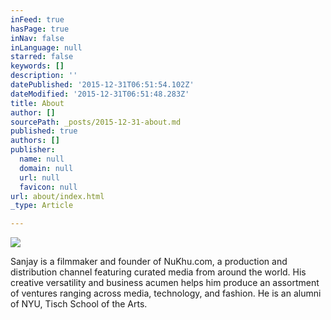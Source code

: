 ```yaml
---
inFeed: true
hasPage: true
inNav: false
inLanguage: null
starred: false
keywords: []
description: ''
datePublished: '2015-12-31T06:51:54.102Z'
dateModified: '2015-12-31T06:51:48.283Z'
title: About
author: []
sourcePath: _posts/2015-12-31-about.md
published: true
authors: []
publisher:
  name: null
  domain: null
  url: null
  favicon: null
url: about/index.html
_type: Article

---
```

![](https://the-grid-user-content.s3-us-west-2.amazonaws.com/6d9c8597-dff7-45be-a37b-2d01f7d40ccd.jpg)

Sanjay is a filmmaker and founder of NuKhu.com, a production and distribution channel featuring curated media from around the world. His creative versatility and business acumen helps him produce an assortment of ventures ranging across media, technology, and fashion. He is an alumni of NYU, Tisch School of the Arts.